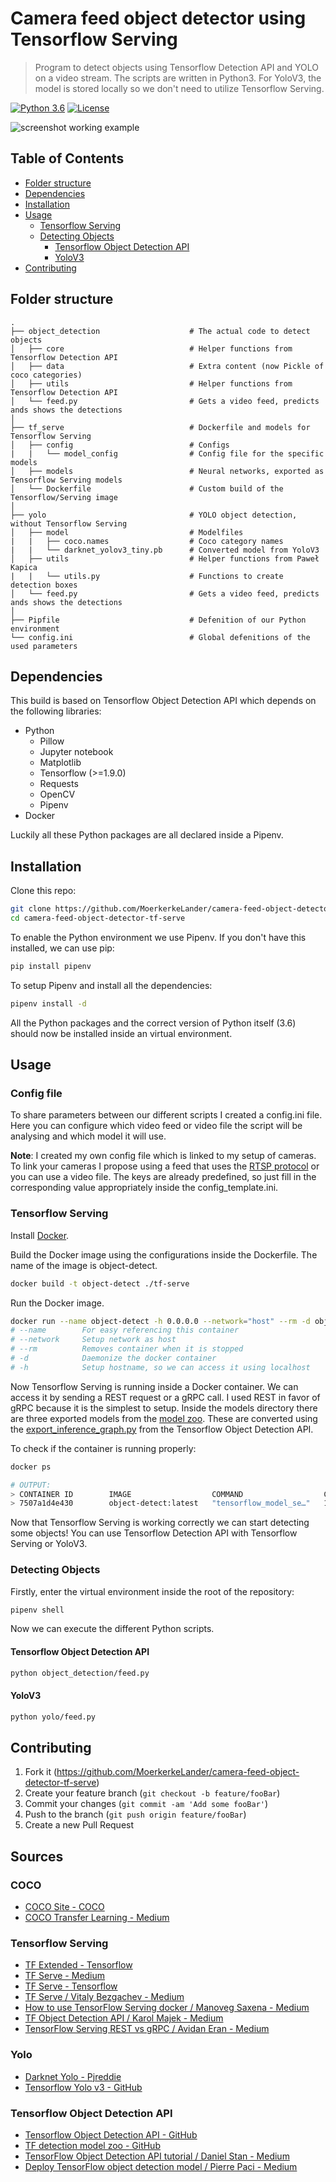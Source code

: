 # Camera feed object detector using Tensorflow Serving

> Program to detect objects using Tensorflow Detection API and YOLO on a video stream. The scripts are written in Python3. For YoloV3, the model is stored locally so we don't need to utilize Tensorflow Serving.

[![Python 3.6](https://img.shields.io/badge/python-3.6-blue.svg)](https://www.python.org/downloads/release/python-360/)
[![License](https://img.shields.io/badge/License-Apache%202.0-blue.svg)](https://opensource.org/licenses/Apache-2.0)

![screenshot working example](./img/header.jpg "Example")

## Table of Contents

-   [Folder structure](#folder-structure)
-   [Dependencies](#dependencies)
-   [Installation](#installation)
-   [Usage](#usage)
    -   [Tensorflow Serving](#tensorflow-serving)
    -   [Detecting Objects](#detecting-objects)
        -   [Tensorflow Object Detection API](#tensorflow-object-detection-api)
        -   [YoloV3](#yolov3)
-   [Contributing](#contributing)

## Folder structure

    .
    ├── object_detection                    # The actual code to detect objects
    │   ├── core                            # Helper functions from Tensorflow Detection API
    │   ├── data                            # Extra content (now Pickle of coco categories)
    │   ├── utils                           # Helper functions from Tensorflow Detection API
    │   └── feed.py                         # Gets a video feed, predicts ands shows the detections
    │
    ├── tf_serve                            # Dockerfile and models for Tensorflow Serving
    │   ├── config                          # Configs
    |   |   └── model_config                # Config file for the specific models
    │   ├── models                          # Neural networks, exported as Tensorflow Serving models
    │   └── Dockerfile                      # Custom build of the Tensorflow/Serving image
    │
    ├── yolo                                # YOLO object detection, without Tensorflow Serving
    │   ├── model                           # Modelfiles
    |   |   ├── coco.names                  # Coco category names
    |   |   └── darknet_yolov3_tiny.pb      # Converted model from YoloV3
    │   ├── utils                           # Helper functions from Paweł Kapica
    |   |   └── utils.py                    # Functions to create detection boxes
    │   └── feed.py                         # Gets a video feed, predicts ands shows the detections
    │
    ├── Pipfile                             # Defenition of our Python environment
    └── config.ini                          # Global defenitions of the used parameters

## Dependencies

This build is based on Tensorflow Object Detection API which depends on the following libraries:

-   Python
    -   Pillow
    -   Jupyter notebook
    -   Matplotlib
    -   Tensorflow (>=1.9.0)
    -   Requests
    -   OpenCV
    -   Pipenv
-   Docker

Luckily all these Python packages are all declared inside a Pipenv.

## Installation

Clone this repo:

```bash
git clone https://github.com/MoerkerkeLander/camera-feed-object-detector-tf-serve.git
cd camera-feed-object-detector-tf-serve
```

To enable the Python environment we use Pipenv. If you don't have this installed, we can use pip:

```bash
pip install pipenv
```

To setup Pipenv and install all the dependencies:

```bash
pipenv install -d
```

All the Python packages and the correct version of Python itself (3.6) should now be installed inside an virtual environment.

## Usage

### Config file

To share parameters between our different scripts I created a config.ini file.
Here you can configure which video feed or video file the script will be analysing and which model it will use.

**Note**: I created my own config file which is linked to my setup of cameras.
To link your cameras I propose using a feed that uses the [RTSP protocol](https://en.wikipedia.org/wiki/Real_Time_Streaming_Protocol) or you can use a video file.
The keys are already predefined, so just fill in the corresponding value appropriately inside the config_template.ini.

### Tensorflow Serving

Install [Docker](https://www.docker.com/products/docker-desktop).

Build the Docker image using the configurations inside the Dockerfile. The name of the image is object-detect.

```bash
docker build -t object-detect ./tf-serve
```

Run the Docker image.

```bash
docker run --name object-detect -h 0.0.0.0 --network="host" --rm -d object-detect:latest
# --name        For easy referencing this container
# --network     Setup network as host
# --rm          Removes container when it is stopped
# -d            Daemonize the docker container
# -h            Setup hostname, so we can access it using localhost
```

Now Tensorflow Serving is running inside a Docker container. We can access it by sending a REST request or a gRPC call. I used REST in favor of gRPC because it is the simplest to setup. Inside the models directory there are three exported models from the [model zoo](https://github.com/tensorflow/models/blob/master/research/object_detection/g3doc/detection_model_zoo.md). These are converted using the [export_inference_graph.py](https://github.com/tensorflow/models/blob/master/research/object_detection/export_inference_graph.py) from the Tensorflow Object Detection API.

To check if the container is running properly:

```bash
docker ps

# OUTPUT:
> CONTAINER ID        IMAGE                  COMMAND                  CREATED             STATUS              PORTS               NAMES
> 7507a1d4e430        object-detect:latest   "tensorflow_model_se…"   15 seconds ago      Up 14 seconds                           object-detect
```

Now that Tensorflow Serving is working correctly we can start detecting some objects! You can use Tensorflow Detection API with Tensorflow Serving or YoloV3.

### Detecting Objects

Firstly, enter the virtual environment inside the root of the repository:

```bash
pipenv shell
```

Now we can execute the different Python scripts.

#### Tensorflow Object Detection API

```bash
python object_detection/feed.py
```

#### YoloV3

```bash
python yolo/feed.py
```

## Contributing

1.  Fork it (<https://github.com/MoerkerkeLander/camera-feed-object-detector-tf-serve>)
2.  Create your feature branch (`git checkout -b feature/fooBar`)
3.  Commit your changes (`git commit -am 'Add some fooBar'`)
4.  Push to the branch (`git push origin feature/fooBar`)
5.  Create a new Pull Request

## Sources

### COCO

-   [COCO Site - COCO](http://cocodataset.org/)
-   [COCO Transfer Learning - Medium](https://medium.com/practical-deep-learning/a-complete-transfer-learning-toolchain-for-semantic-segmentation-3892d722b604)

### Tensorflow Serving

-   [TF Extended - Tensorflow](https://www.tensorflow.org/tfx/)
-   [TF Serve - Medium](https://medium.com/epigramai/tensorflow-serving-101-pt-1-a79726f7c103)
-   [TF Serve - Tensorflow](https://www.tensorflow.org/serving/)
-   [TF Serve / Vitaly Bezgachev - Medium](https://towardsdatascience.com/how-to-deploy-machine-learning-models-with-tensorflow-part-1-make-your-model-ready-for-serving-776a14ec3198)
-   [How to use TensorFlow Serving docker / Manoveg Saxena - Medium](https://medium.com/analytics-vidhya/how-to-use-tensorflow-serving-docker-container-for-model-testing-and-deployment-80a5e66322a5)
-   [TF Object Detection API / Karol Majek - Medium](https://medium.com/@karol_majek/10-simple-steps-to-tensorflow-object-detection-api-aa2e9b96dc94)
-   [TensorFlow Serving REST vs gRPC / Avidan Eran - Medium](https://medium.com/@avidaneran/tensorflow-serving-rest-vs-grpc-e8cef9d4ff62)

### Yolo

-   [Darknet Yolo - Pjreddie](https://pjreddie.com/darknet/yolo/)
-   [Tensorflow Yolo v3 - GitHub](https://github.com/mystic123/tensorflow-yolo-v3)

### Tensorflow Object Detection API

-   [Tensorflow Object Detection API - GitHub](https://github.com/tensorflow/models/tree/master/research/object_detection)
-   [TF detection model zoo - GitHub](https://github.com/tensorflow/models/blob/master/research/object_detection/g3doc/detection_model_zoo.md)
-   [TensorFlow Object Detection API tutorial / Daniel Stan - Medium](https://medium.com/@WuStangDan/step-by-step-tensorflow-object-detection-api-tutorial-part-1-selecting-a-model-a02b6aabe39e)
-   [Deploy TensorFlow object detection model / Pierre Paci - Medium](https://medium.com/@pierrepaci/deploy-tensorflow-object-detection-model-in-less-than-5-minutes-604e6bb0bb04)

<!-- ## Other less relevant sources

### Deep learning

-   [Awesome Deep Learning Papers - GitHub](https://github.com/terryum/awesome-deep-learning-papers)

### Tensorflow Extended

-   [TF Transform - Tensorflow](https://www.tensorflow.org/tfx/transform/)
-   [TF Model Analysis - Tensorflow](https://www.tensorflow.org/tfx/model_analysis/)
-   [TF Data Validation - Tensorflow](https://www.tensorflow.org/tfx/data_validation/)
-   [TF Serving Example: Tendies - GitHub](https://github.com/tmlabonte/tendies)
-   [TF Serving Example: MNIST - GitHub](https://github.com/gauravkaila/tensorflow-serving-docker-image)

### Train a object detection model

-   [LabelImg - GitHub](https://github.com/tzutalin/labelImg)
-   [Train Object Detection TensorFlow / EdjeElectronics - GitHub](https://github.com/EdjeElectronics/TensorFlow-Object-Detection-API-Tutorial-Train-Multiple-Objects-Windows-10)

### SSH tunnel

-   [SSH Tunnel - SSH](https://www.ssh.com/ssh/tunneling/example)) -->
